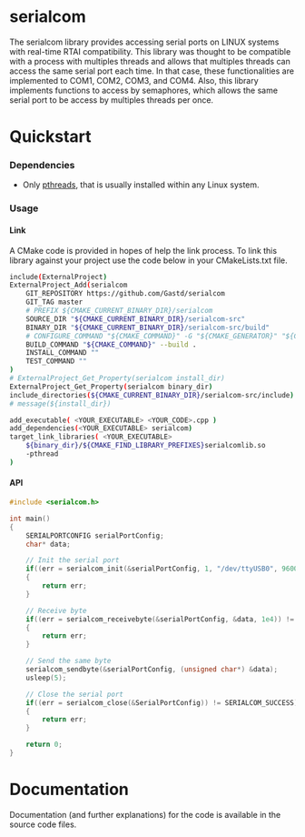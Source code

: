 # serialcom

The serialcom library provides accessing serial ports on LINUX systems with real-time RTAI compatibility. This library was thought to be compatible with a process with multiples threads and allows that multiples threads can access the same serial port each time. In that case, these functionalities are implemented to COM1, COM2, COM3, and COM4. Also, this library implements functions to access by semaphores, which allows the same serial port to be access by multiples threads per once.

# Quickstart

### Dependencies

* Only [pthreads](https://en.wikipedia.org/wiki/POSIX_Threads), that is usually installed within any Linux system.

### Usage

#### Link

A CMake code is provided in hopes of help the link process.
To link this library against your project use the code below in your CMakeLists.txt file.

```bash
include(ExternalProject)
ExternalProject_Add(serialcom
    GIT_REPOSITORY https://github.com/Gastd/serialcom
    GIT_TAG master
    # PREFIX ${CMAKE_CURRENT_BINARY_DIR}/serialcom
    SOURCE_DIR "${CMAKE_CURRENT_BINARY_DIR}/serialcom-src"
    BINARY_DIR "${CMAKE_CURRENT_BINARY_DIR}/serialcom-src/build"
    # CONFIGURE_COMMAND "${CMAKE_COMMAND}" -G "${CMAKE_GENERATOR}" "${CMAKE_BINARY_DIR}/serialcom-src/"
    BUILD_COMMAND "${CMAKE_COMMAND}" --build .
    INSTALL_COMMAND ""
    TEST_COMMAND ""
)
# ExternalProject_Get_Property(serialcom install_dir)
ExternalProject_Get_Property(serialcom binary_dir)
include_directories(${CMAKE_CURRENT_BINARY_DIR}/serialcom-src/include)
# message(${install_dir})

add_executable( <YOUR_EXECUTABLE> <YOUR_CODE>.cpp )
add_dependencies(<YOUR_EXECUTABLE> serialcom)
target_link_libraries( <YOUR_EXECUTABLE>
    ${binary_dir}/${CMAKE_FIND_LIBRARY_PREFIXES}serialcomlib.so
    -pthread
)
```
#### API

```c
#include <serialcom.h>

int main()
{
    SERIALPORTCONFIG serialPortConfig;
    char* data;

    // Init the serial port
    if((err = serialcom_init(&serialPortConfig, 1, "/dev/ttyUSB0", 9600)) != SERIALCOM_SUCCESS)
    {
        return err;
    }

    // Receive byte
    if((err = serialcom_receivebyte(&serialPortConfig, &data, 1e4)) != SERIALCOM_SUCCESS)
    {
        return err;
    }

    // Send the same byte
    serialcom_sendbyte(&serialPortConfig, (unsigned char*) &data);
    usleep(5);

    // Close the serial port
    if((err = serialcom_close(&SerialPortConfig)) != SERIALCOM_SUCCESS)
    {
        return err;
    }

    return 0;
}
```

# Documentation

Documentation (and further explanations) for the code is available in the source code files.
